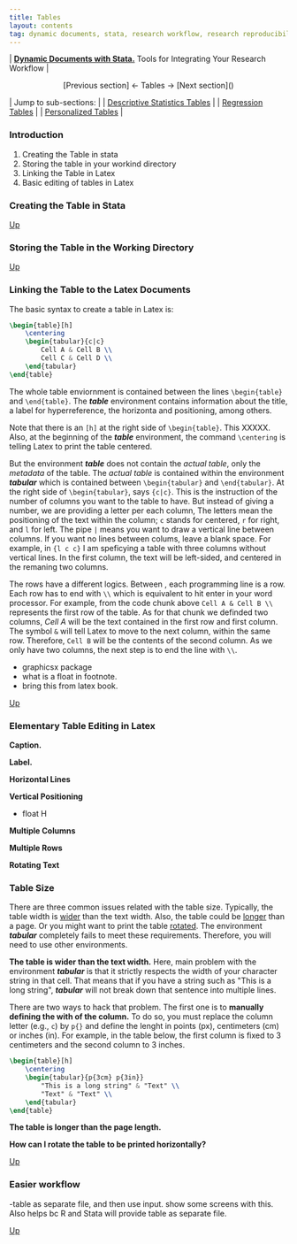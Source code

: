 ```yaml
---
title: Tables
layout: contents
tag: dynamic documents, stata, research workflow, research reproducibility, reproducible research, social sciences
---
```

| [**Dynamic Documents with Stata.**]() Tools for Integrating Your Research Workflow |

<a name="Contents"></a>
<center>
 [Previous section] &larr; Tables &rarr; [Next section]()
</center>

| Jump to sub-sections: |
| [Descriptive Statistics Tables](../tables-descriptives) |
| [Regression Tables](../tables-ols)   |
| [Personalized Tables](../tables-personalized)  |

### Introduction
1. Creating the Table in stata
2. Storing the table in your workind directory
3. Linking the Table in Latex
4. Basic editing of tables in Latex

### Creating the Table in Stata

[Up](#Contents)

### Storing the Table in the Working Directory

[Up](#Contents)

### Linking the Table to the Latex Documents

The basic syntax to create a table in Latex is:

```latex
\begin{table}[h]
    \centering
    \begin{tabular}{c|c}
        Cell A & Cell B \\
        Cell C & Cell D \\
    \end{tabular}
\end{table}
```

The whole table enviornment is contained between the lines `\begin{table}` and `\end{table}`. The ***table*** environment contains information about the title, a label for hyperreference, the horizonta and positioning, among others.

Note that there is an `[h]` at the right side of `\begin{table}`. This XXXXX. Also, at the beginning of the ***table*** environment, the command `\centering` is telling Latex to print the table centered.

But the environment ***table*** does not contain the *actual table*, only the *metadata* of the table. The *actual table* is contained within the environment ***tabular*** which is contained between `\begin{tabular}` and `\end{tabular}`. At the right side of `\begin{tabular}`, says `{c|c}`. This is the instruction of the number of columns you want to the table to have. But instead of giving a number, we are providing a letter per each column, The letters mean the positioning of the text within the column; `c` stands for centered, `r` for right, and `l` for left. The pipe `|` means you want to draw a vertical line between columns. If you want no lines between colums, leave a blank space. For example, in `{l c c}` I am speficying a table with three columns without vertical lines. In the first column, the text will be left-sided, and centered in the remaning two columns.

The rows have a different logics. Between , each programming line is a row. Each row has to end with `\\` which is equivalent to hit enter in your word processor. For example, from the code chunk above `Cell A & Cell B \\` represents the first row of the table. As for that chunk we definded two columns, *Cell A* will be the text contained in the first row and first column. The symbol `&` will tell Latex to move to the next column, within the same row. Therefore, `Cell B` will be the contents of the second column. As we only have two columns, the next step is to end the line with `\\`.

- graphicsx package
- what is a float in footnote.
- bring this from latex book.


[Up](#Contents)

### Elementary Table Editing in Latex

**Caption.**

**Label.**

**Horizontal Lines**

**Vertical Positioning**
- float H

**Multiple Columns**

**Multiple Rows**

**Rotating Text**


### Table Size

There are three common issues related with the table size. Typically, the table width is <u>wider</u> than the text width. Also, the table could be <u>longer</u> than a page. Or you might want to print the table <u>rotated</u>. The environment ***tabular*** completely fails to meet these requirements. Therefore, you will need to use other environments.

**The table is wider than the text width.** Here, main problem with the environment ***tabular*** is that it strictly respects the width of your character string in that cell. That means that if you have a string such as "This is a long string", ***tabular*** will not break down that sentence into multiple lines.

There are two ways to hack that problem. The first one is to **manually defining the with of the column.** To do so, you must replace the column letter (e.g., `c`) by `p{}` and define the lenght in points (px), centimeters (cm) or inches (in). For example, in the table below, the first column is fixed to 3 centimeters and the second column to 3 inches.

```latex
\begin{table}[h]
    \centering
    \begin{tabular}{p{3cm} p{3in}}
        "This is a long string" & "Text" \\
        "Text" & "Text" \\
    \end{tabular}
\end{table}
```

**The table is longer than the page length.**

**How can I rotate the table to be printed horizontally?**

[Up](#Contents)

### Easier workflow

-table as separate file, and then use input. show some screens with this. Also helps bc R and Stata will provide table as separate file.

[Up](#Contents)
